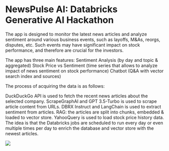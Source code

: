 # NewsPulse AI: Databricks Generative AI Hackathon

The app is designed to monitor the latest news articles and analyze sentiment around various business events, such as layoffs, M&As, reorgs, disputes, etc. Such events may have significant impact on stock performance, and therefore are crucial for the investors.

The app has three main features: Sentiment Analysis (by day and topic & aggregated) Stock Price vs Sentiment (time series that allows to analyze impact of news sentiment on stock performance) Chatbot (Q&A with vector search index and sources)

The process of acquiring the data is as follows:

DuckDuckGo API is used to fetch the recent news articles about the selected company.
ScrapeGraphAI and GPT 3.5-Turbo is used to scrape article content from URLs.
DBRX Instruct and LangChain is used to extract sentiment from articles.
RAG: the articles are split into chunks, embedded & loaded to vector store.
YahooQuery is used to load stock price history data.
The idea is that the Databricks jobs are scheduled to run every day or even multiple times per day to enrich the database and vector store with the newest articles.

<img src="https://i.postimg.cc/hvqBYt93/newspulse.gif"/>
